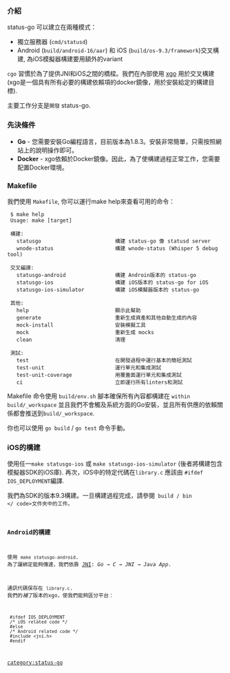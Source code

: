 ### 介紹

status-go 可以建立在兩種模式：

  - 獨立服務器 (`cmd/statusd`)
  - Android (`build/android-16/aar`) 和 iOS
    (`build/os-9.3/framework`)交叉構建, 為iOS模擬器構建要用額外的variant

`cgo` 習慣於為了提供JNI和iOS之間的橋樑。我們在內部使用 [xgo](https://github.com/karalabe/xgo)
用於交叉構建 (xgo是一個具有所有必要的構建依賴項的docker鏡像，用於安裝給定的構建目標).

主要工作分支是`開發` status-go.

### 先決條件

  - **Go** - 您需要安裝Go編程語言，目前版本為1.8.3。安裝非常簡單，只需按照網站上的說明操作即可。
  - **Docker** - xgo依賴於Docker鏡像。因此，為了使構建過程正常工作，您需要配置Docker環境。

### Makefile

我們使用 `Makefile`, 你可以運行make help來查看可用的命令：

```
 $ make help
 Usage: make [target]

 構建:
   statusgo                        構建 status-go 像 statusd server
   wnode-status                    構建 wnode-status (Whisper 5 debug tool)

 交叉編譯:
   statusgo-android                構建 Androin版本的 status-go
   statusgo-ios                    構建 iOS版本的 status-go for iOS
   statusgo-ios-simulator          構建 iOS模擬器版本的 status-go

 其他:
   help                            顯示此幫助
   generate                        重新生成資產和其他自動生成的內容
   mock-install                    安裝模擬工具
   mock                            重新生成 mocks
   clean                           清理

 測試:
   test                            在開發過程中運行基本的簡短測試
   test-unit                       運行單元和集成測試
   test-unit-coverage              用覆蓋面運行單元和集成測試
   ci                              立即運行所有linters和測試
```

Makefile 命令使用 `build/env.sh` 腳本確保所有內容都構建在 `within build/_workspace`
並且我們不會觸及系統方面的Go安裝，並且所有供應的依賴關係都會推送到`build/_workspace`.

你也可以使用 `go build` / `go test` 命令手動。

### iOS的構建

使用任一`make statusgo-ios` 或 `make
statusgo-ios-simulator` (後者將構建包含模擬器SDK的iOS庫).
再次，iOS中的特定代碼在`library.c` 應該由 `#ifdef IOS_DEPLOYMENT`編譯.

我們為SDK的版本9.3構建。一旦構建過程完成，請參閱<code> build / bin \</ code\>文件夾中的工件。

### Android的構建

使用 `make statusgo-android`.
為了讓綁定能夠傳達，我們依靠 [JNI](wikipedia:Java_Native_Interface "wikilink"): *Go
→ C → JNI → Java App*.

通訊代碼保存在 `library.c`. 我們的*補丁*版本的xgo，使我們能夠區分平台：

```
 #ifdef IOS_DEPLOYMENT
 /* iOS related code */
 #else
 /* Android related code */
 #include <jni.h>
 #endif
```

[category:status-go](category:status-go "wikilink")